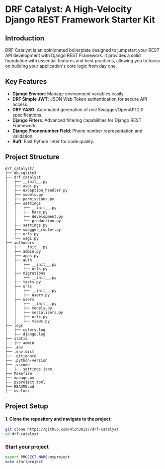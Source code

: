 # DRF Catalyst: A High-Velocity Django REST Framework Starter Kit

## Introduction

DRF Catalyst is an opinionated boilerplate designed to jumpstart your REST API development with Django REST Framework. It provides a solid foundation with essential features and best practices, allowing you to focus on building your application's core logic from day one.

## Key Features

- **Django Environ**: Manage environment variables easily.
- **DRF Simple JWT**: JSON Web Token authentication for secure API access.
- **DRF YASG**: Automated generation of real Swagger/OpenAPI 2.0 specifications.
- **Django Filters**: Advanced filtering capabilities for Django REST Framework.
- **Django Phonenumber Field**: Phone number representation and validation.
- **Ruff**: Fast Python linter for code quality.

## Project Structure

```
drf_catalyst/
├── db.sqlite3
├── drf_catalyst
│   ├── __init__.py
│   ├── asgi.py
│   ├── exception_handler.py
│   ├── models.py
│   ├── permissions.py
│   ├── settings
│   │   ├── __init__.py
│   │   ├── base.py
│   │   ├── development.py
│   │   └── production.py
│   ├── settings.py
│   ├── swagger_router.py
│   ├── urls.py
│   └── wsgi.py
├── authusers
│   ├── __init__.py
│   ├── admin.py
│   ├── apps.py
│   ├── auth
│   │   ├── __init__.py
│   │   ├── urls.py
│   ├── migrations
│   │   ├── __init__.py
│   ├── tests.py
│   ├── urls
│   │   ├── __init__.py
│   │   ├── users.py
│   ├── users
│   │   ├── __init__.py
│   │   ├── models.py
│   │   ├── serializers.py
│   │   ├── urls.py
│   │   ├── views.py
├── logs
│   ├── celery.log
│   ├── django.log
├── static
│   ├── admin
├── .env
├── .env.dist
├── .gitignore
├── .python-version
├── .vscode
│   ├── settings.json
├── Makefile
├── manage.py
├── pyproject.toml
├── README.md
├── uv.lock
```

## Project Setup

#### 1. Clone the repository and navigate to the project:
```bash
git clone https://github.com/4lch3mis7/drf-catalyst
cd drf-catalyst
```

### Start your project
```bash
export PROJECT_NAME=myproject
make startproject
```
